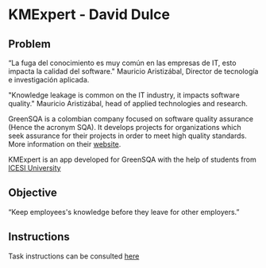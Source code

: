 # KMExpert - David Dulce

## Problem

“La fuga del conocimiento es muy común en las empresas de IT, esto impacta la calidad del software." Mauricio Aristizábal, Director de tecnología e investigación aplicada.

"Knowledge leakage is common on the IT industry, it impacts software quality." Mauricio Aristizábal, head of applied technologies and research.

GreenSQA is a colombian company focused on software quality assurance (Hence the acronym SQA). It develops projects for organizations which seek assurance for their projects in order to meet high quality standards. More information on their [website](https://greensqa.com/en/).

KMExpert is an app developed for GreenSQA with the help of students from [ICESI University](https://www.icesi.edu.co/en/)

## Objective

 “Keep employees's knowledge before they leave for other employers.”

## Instructions

Task instructions can be consulted [here](https://docs.google.com/document/d/1KJTLdL9wca5BfgcHYpAuzBXKnEi6yTKckZ-kaz7Lq1o/edit)
